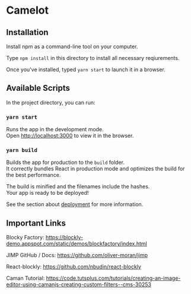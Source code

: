 # Camelot

## Installation

Install npm as a command-line tool on your computer.

Type `npm install` in this directory to install all necessary reqiurements.

Once you've installed, typed `yarn start` to launch it in a browser.

## Available Scripts

In the project directory, you can run:

### `yarn start`

Runs the app in the development mode.\
Open [http://localhost:3000](http://localhost:3000) to view it in the browser.

### `yarn build`

Builds the app for production to the `build` folder.\
It correctly bundles React in production mode and optimizes the build for the best performance.

The build is minified and the filenames include the hashes.\
Your app is ready to be deployed!

See the section about [deployment](https://facebook.github.io/create-react-app/docs/deployment) for more information.

## Important Links

Blocky Factory: https://blockly-demo.appspot.com/static/demos/blockfactory/index.html

JIMP GitHub / Docs: https://github.com/oliver-moran/jimp

React-blockly: https://github.com/nbudin/react-blockly

Caman Tutorial: https://code.tutsplus.com/tutorials/creating-an-image-editor-using-camanjs-creating-custom-filters--cms-30253
